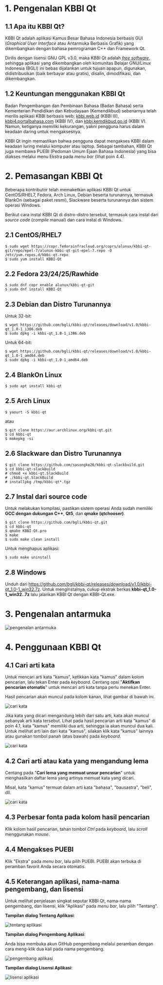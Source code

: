 # 1. Pengenalan KBBI Qt
## 1.1 Apa itu KBBI Qt?
KBBI Qt adalah aplikasi Kamus Besar Bahasa Indonesia berbasis GUI (*Graphical User Interface* atau Antarmuka Berbasis Grafik) yang dikembangkan dengan bahasa pemrograman C++ dan Framework Qt.

Dirilis dengan lisensi GNU GPL v3.0, maka KBBI Qt adalah [*free software*][3], sehingga aplikasi yang dikembangkan oleh komunitas Belajar GNU/Linux Indonesia (BGLI) ini bebas dijalankan untuk tujuan apapun, digunakan, didistribusikan (baik berbayar atau gratis), disalin, dimodifikasi, dan dikembangkan.

## 1.2 Keuntungan menggunakan KBBI Qt
Badan Pengembangan dan Pembinaan Bahasa (Badan Bahasa) serta Kementerian Pendidikan dan Kebudayaan (Kemendikbud) sebenarnya telah merilis aplikasi KBBI berbasis web; [kbbi.web.id][0] (KBBI III), [kbbi4.portalbahasa.com][1] (KBBI IV), dan [kbbi.kemdikbud.go.id][2] (KBBI V). Namun, ketiganya memiliki kekurangan, yakni pengguna harus dalam keadaan daring untuk mengaksesnya.

KBBI Qt ingin memastikan bahwa pengguna dapat mengakses KBBI dalam keadaan luring melalui komputer atau laptop. Sebagai tambahan, KBBI Qt juga membawa PUEBI (Pedoman Umum Ejaan Bahasa Indonesia) yang bisa diakses melalui menu Ekstra pada *menu bar* (lihat poin 4.4).

# 2. Pemasangan KBBI Qt
Beberapa kontributor telah memaketkan aplikasi KBBI Qt untuk CentOS/RHEL7, Fedora, Arch Linux, Debian beserta turunannya, termasuk BlankOn (sebagai paket resmi), Slackware beserta turunannya dan sistem operasi Windows.

Berikut cara instal KBBI Qt di distro-distro tersebut, termasuk cara instal dari *source code* (*compile* manual) dan cara instal di Windows.

## 2.1 CentOS/RHEL7
    $ sudo wget https://copr.fedorainfracloud.org/coprs/alunux/kbbi-qt-git/repo/epel-7/alunux-kbbi-qt-git-epel-7.repo -O /etc/yum.repos.d/kbbi-qt.repo
    $ sudo yum install KBBI-Qt

## 2.2 Fedora 23/24/25/Rawhide
    $ sudo dnf copr enable alunux/kbbi-qt-git
    $ sudo dnf install KBBI-Qt

## 2.3 Debian dan Distro Turunannya
Untuk 32-bit:

    $ wget https://github.com/bgli/kbbi-qt/releases/download/v1.0/kbbi-qt_1.0-1_i386.deb
    $ sudo dpkg -i kbbi-qt_1.0-1_i386.deb

Untuk 64-bit:

    $ wget https://github.com/bgli/kbbi-qt/releases/download/v1.0/kbbi-qt_1.0-1_amd64.deb
    $ sudo dpkg -i kbbi-qt_1.0-1_amd64.deb

## 2.4 BlankOn Linux
    $ sudo apt install kbbi-qt

## 2.5 Arch Linux
    $ yaourt -S kbbi-qt

atau

    $ git clone https://aur.archlinux.org/kbbi-qt.git
    $ cd kbbi-qt
    $ makepkg -si

## 2.6 Slackware dan Distro Turunannya
    $ git clone https://github.com/sasongko26/kbbi-qt-slackbuild.git
    $ cd kbbi-qt-slackbuild
    # chmod +x kbbi-qt.SlackBuild
    # ./kbbi-qt.SlackBuild
    # installpkg /tmp/kbbi-qt*.tgz

## 2.7 Instal dari source code
Untuk melakukan kompilasi, pastikan sistem operasi Anda sudah memiliki **GCC dengan dukungan C++**, **Qt5**, dan **qmake (qtchooser)**.

    $ git clone https://github.com/bgli/kbbi-qt.git
    $ cd kbbi-qt
    $ qmake KBBI-Qt.pro
    $ make
    $ sudo make clean install

Untuk menghapus aplikasi:

    $ sudo make uninstall

## 2.8 Windows
Unduh dari https://github.com/bgli/kbbi-qt/releases/download/v1.0/kbbi-qt_1.0-1_win32.7z. Untuk menginstalnya, cukup ekstrak berkas **kbbi-qt\_1.0-1_win32..7z** lalu jalankan KBBI Qt dengan KBBI-Qt.exe.

# 3. Pengenalan antarmuka
![pengenalan antarmuka](gbr/pengenalan-antarmuka.png)

# 4. Penggunaan KBBI Qt

## 4.1 Cari arti kata

Untuk mencari arti kata "kamus", ketikkan kata "kamus" dalam kolom pencarian, lalu tekan Enter pada *keyboard*. Centang opsi "**Aktifkan pencarian otomatis**" untuk mencari arti kata tanpa perlu menekan Enter.

Hasil pencarian akan muncul pada kolom kanan, lihat gambar di bawah ini.

![cari kata](gbr/kbbi-qt-cari-kata.png)

Jika kata yang dicari mengandung lebih dari satu arti, kata akan muncul sebanyak arti kata tersebut. Lihat pada hasil pencarian arti kata "kamus" di poin 4.1, kata "kamus" memiliki dua arti, sehingga ia akan muncul dua kali. Untuk melihat arti lain dari kata "kamus", silakan klik kata "kamus" lainnya atau gunakan tombol panah (atas bawah) pada *keyboard*.

![cari kata](gbr/kbbi-qt-cari-kata-1.png)

## 4.2 Cari arti atau kata yang mengandung lema

Centang pada "**Cari lema yang memuat unsur pencarian**" untuk menghasilkan daftar lema yang artinya memuat kata yang dicari.

Misal, kata "kamus" termuat dalam arti kata "bahasa", "bausastra", "beli", dll.

![cari kata](gbr/kbbi-qt-cari-kata-2.png)

## 4.3 Perbesar fonta pada kolom hasil pencarian

Klik kolom hasil pencarian, tahan tombol *Ctrl* pada *keyboard*, lalu *scroll* menggunakan *mouse*.

## 4.4 Mengakses PUEBI

Klik "Ekstra" pada *menu bar*, lalu pilih PUEBI. PUEBI akan terbuka di peramban favorit Anda secara otomatis.

## 4.5 Keterangan aplikasi, nama-nama pengembang, dan lisensi

Untuk melihat penjelasan singkat seputar KBBI Qt, nama-nama pengembang, dan lisensi, klik "Aplikasi" pada *menu bar*, lalu pilih "Tentang".

**Tampilan dialog Tentang Aplikasi**:

![tentang aplikasi](gbr/kbbi-qt-tentang.png)

**Tampilan dialog Pengembang Aplikasi**:

Anda bisa membuka akun GitHub pengembang melalui peramban dengan cara meng-klik dua kali pada nama pengembang.

![pengembang aplikasi](gbr/kbbi-qt-pengembang.png)

**Tampilan dialog Lisensi Aplikasi**:

![lisensi aplikasi](gbr/kbbi-qt-lisensi.png)

[0]: http://kbbi.web.id
[1]: http://kbbi4.portalbahasa.com
[2]: http://kbbi.kemdikbud.go.id/
[3]: https://www.gnu.org/philosophy/free-sw.en.html
